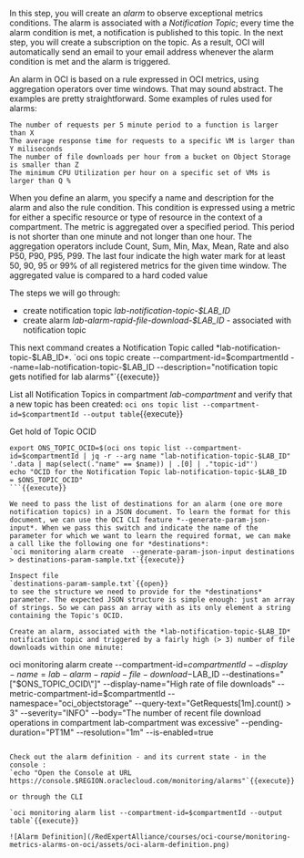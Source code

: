 In this step, you will create an *alarm* to observe exceptional metrics conditions. The alarm is associated with a *Notification Topic*; every time the alarm condition is met, a notification is published to this topic. In the next step, you will create a subscription on the topic. As a result, OCI will automatically send an email to your email address whenever the alarm condition is met and the alarm is triggered.

An alarm in OCI is based on a rule expressed in OCI metrics, using aggregation operators over time windows. That may sound abstract. The examples are pretty straightforward. Some examples of rules used for alarms:
```
The number of requests per 5 minute period to a function is larger than X
The average response time for requests to a specific VM is larger than Y miliseconds
The number of file downloads per hour from a bucket on Object Storage is smaller than Z
The minimum CPU Utilization per hour on a specific set of VMs is larger than Q %
```
When you define an alarm, you specify a name and description for the alarm and also the rule condition. This condition is expressed using a metric for either a specific resource or type of resource in the context of a compartment. The metric is aggregated over a specified period. This period is not shorter than one minute and not longer than one hour. The aggregation operators include Count, Sum, Min, Max, Mean, Rate and also P50, P90, P95, P99. The last four indicate the high water mark for at least 50, 90, 95 or 99% of all registered metrics for the given time window. The aggregated value is compared to a hard coded value  

The steps we will go through:
* create notification topic *lab-notification-topic-$LAB_ID*
* create alarm  *lab-alarm-rapid-file-download-$LAB_ID* - associated with notification topic

This next command creates a Notification Topic called *lab-notification-topic-$LAB_ID*.
`oci ons topic create --compartment-id=$compartmentId --name=lab-notification-topic-$LAB_ID --description="notification topic gets notified for lab alarms"`{{execute}}

List all Notification Topics in compartment *lab-compartment* and verify that a new topic has been created:
`oci ons topic list --compartment-id=$compartmentId --output table`{{execute}}

Get hold of Topic OCID
```
export ONS_TOPIC_OCID=$(oci ons topic list --compartment-id=$compartmentId | jq -r --arg name "lab-notification-topic-$LAB_ID" '.data | map(select(."name" == $name)) | .[0] | ."topic-id"')
echo "OCID for the Notification Topic lab-notification-topic-$LAB_ID  = $ONS_TOPIC_OCID"
```{{execute}}

We need to pass the list of destinations for an alarm (one ore more notification topics) in a JSON document. To learn the format for this document, we can use the OCI CLI feature *--generate-param-json-input*. When we pass this switch and indicate the name of the parameter for which we want to learn the required format, we can make a call like the following one for *destinations*:
`oci monitoring alarm create  --generate-param-json-input destinations > destinations-param-sample.txt`{{execute}}

Inspect file
`destinations-param-sample.txt`{{open}}
to see the structure we need to provide for the *destinations* parameter. The expected JSON structure is simple enough: just an array of strings. So we can pass an array with as its only element a string containing the Topic's OCID. 

Create an alarm, associated with the *lab-notification-topic-$LAB_ID* notification topic and triggered by a fairly high (> 3) number of file downloads within one minute:
```
oci monitoring alarm create --compartment-id=$compartmentId --display-name=lab-alarm-rapid-file-download-$LAB_ID --destinations="[\"$ONS_TOPIC_OCID\"]"  --display-name="High rate of file downloads" --metric-compartment-id=$compartmentId --namespace="oci_objectstorage"  --query-text="GetRequests[1m].count() > 3"  --severity="INFO" --body="The number of recent file download operations in compartment lab-compartment was excessive" --pending-duration="PT1M"  --resolution="1m" --is-enabled=true
```{{execute}}

Check out the alarm definition - and its current state - in the console :
`echo "Open the Console at URL https://console.$REGION.oraclecloud.com/monitoring/alarms"`{{execute}}

or through the CLI

`oci monitoring alarm list --compartment-id=$compartmentId --output table`{{execute}}

![Alarm Definition](/RedExpertAlliance/courses/oci-course/monitoring-metrics-alarms-on-oci/assets/oci-alarm-definition.png)


